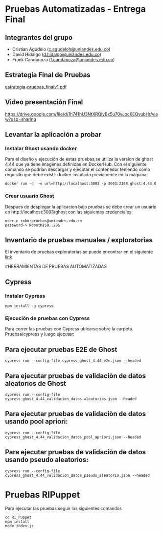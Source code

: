 # Pruebas Automatizadas - Entrega Final

## Integrantes del grupo
- Cristian Agudelo (c.agudeloh@uniandes.edu.co)
- David Hidalgo (d.hidalgo@uniandes.edu.co)
- Frank Candanoza (f.candanoza@uniandes.edu.co) 

## Estrategia Final de Pruebas
[estrategia-pruebas_finalv1.pdf](https://github.com/franklincandanoza/estrategiaFinalAutomatizadas/files/8795477/estrategia-pruebas_finalv1.pdf)



## Video presentación Final

https://drive.google.com/file/d/1h741hU3NtXRQlyBx5u70vJoc6EQvubHr/view?usp=sharing


## Levantar la aplicación a probar 
### Instalar Ghost usando docker
Para el diseño y ejecución de estas pruebas,se utiliza la version de ghost 4.44 que ya tiene imagénes definidas en DockerHub. Con el siguiente comando se podrían descargar y ejecutar el contenedor teniendo como requisito que debe existir docker instalado previamente en la máquina.

```
docker run -d  -e url=http://localhost:3003 -p 3003:2368 ghost:4.44.0

```

### Crear usuario Ghost
Despues de desplegar la aplicacion bajo pruebas se debe crear un usuario en http://localhost:3003/ghost con las siguientes credenciales:

```
user-> robotpruebas@uniandes.edu.co
password-> RobotMISO..20&
```


## Inventario de pruebas manuales / exploratorias
El inventario de pruebas exploratorias se puede encontrar en el siguiente [link](https://docs.google.com/spreadsheets/d/1PBJi9k62ba4eBXOoQGiPel9dsMm7tYdP/edit#gid=1624035705)


#HERRAMIENTAS DE PRUEBAS AUTOMATIZADAS 

## Cypress

### Instalar Cypress
```
npm install -g cypress
```

### Ejecuciòn de pruebas con Cypress

Para correr las pruebas con Cypress ubicarse sobre la carpeta Pruebas/cypress y luego ejecutar:

## Para ejecutar pruebas E2E de Ghost
```
cypress run --config-file cypress_ghost_4.44_e2e.json --headed
```

## Para ejecutar pruebas de validaciòn de datos aleatorios de Ghost
```
cypress run --config-file cypress_ghost_4.44_validacion_datos_aleatorios.json --headed
```

## Para ejecutar pruebas de validaciòn de datos usando pool apriori:
```
cypress run --config-file cypress_ghost_4.44_validacion_datos_pool_apriori.json --headed
```

## Para ejecutar pruebas de validaciòn de datos usando pseudo aleatorios:
```
cypress run --config-file cypress_ghost_4.44_validacion_datos_pseudo_aleatorio.json --headed
```


# Pruebas RIPuppet
Para ejecutar las pruebas seguir los siguientes comandos

```
cd RI_Puppet
npm install
node index.js
```
